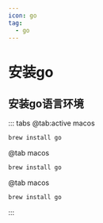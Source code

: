 ```yaml
---
icon: go
tag:
  - go
---
```


# 安装go

## 安装go语言环境
::: tabs
@tab:active macos
```bash
brew install go
```
@tab macos
```bash
brew install go
```
@tab macos
```bash
brew install go
```
:::